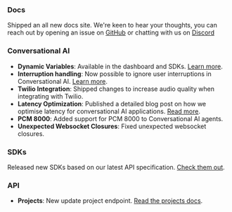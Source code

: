 ### Docs

Shipped an all new docs site. We're keen to hear your thoughts, you can reach out by opening an issue on [GitHub](https://github.com/elevenlabs/elevenlabs-docs) or chatting with us on [Discord](https://discord.gg/ysNDsm9CaU)

### Conversational AI

- **Dynamic Variables**: Available in the dashboard and SDKs. [Learn more](/docs/conversational-ai/customization/dynamic-variables).
- **Interruption handling**: Now possible to ignore user interruptions in Conversational AI. [Learn more](/docs/conversational-ai/customization/interruptions).
- **Twilio Integration**: Shipped changes to increase audio quality when integrating with Twilio.
- **Latency Optimization**: Published a detailed blog post on how we optimise latency for conversational AI applications. [Read more](https://elevenlabs.io/blog/how-do-you-optimize-latency-for-conversational-ai).
- **PCM 8000**: Added support for PCM 8000 to Conversational AI agents.
- **Unexpected Websocket Closures**: Fixed unexpected websocket closures.

### SDKs

Released new SDKs based on our latest API specification. [Check them out](/docs/conversational-ai/libraries).

### API

- **Projects**: New update project endpoint. [Read the projects docs](/docs/api-reference/projects).
